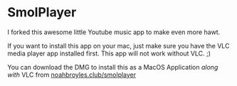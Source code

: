 # SmolPlayer
I forked this awesome little Youtube music app to make even more hawt. 

If you want to install this app on your mac, just make sure you have the VLC media player app installed first. This app will not work without VLC. ;)

You can download the DMG to install this as a MacOS Application *along with* VLC from [noahbroyles.club/smolplayer](https://noahbroyles.club/smolplayer.html)
